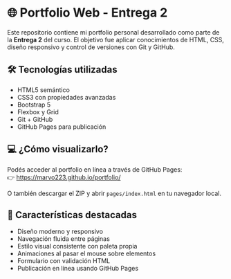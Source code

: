 # 🌐 Portfolio Web - Entrega 2

Este repositorio contiene mi portfolio personal desarrollado como parte de la **Entrega 2** del curso. El objetivo fue aplicar conocimientos de HTML, CSS, diseño responsivo y control de versiones con Git y GitHub.

## 🛠️ Tecnologías utilizadas

- HTML5 semántico
- CSS3 con propiedades avanzadas
- Bootstrap 5
- Flexbox y Grid
- Git + GitHub
- GitHub Pages para publicación

## 💻 ¿Cómo visualizarlo?

Podés acceder al portfolio en línea a través de GitHub Pages:  
👉 https://marvo223.github.io/portfolio/

O también descargar el ZIP y abrir `pages/index.html` en tu navegador local.

## 🎯 Características destacadas

- Diseño moderno y responsivo
- Navegación fluida entre páginas
- Estilo visual consistente con paleta propia
- Animaciones al pasar el mouse sobre elementos
- Formulario con validación HTML
- Publicación en línea usando GitHub Pages
